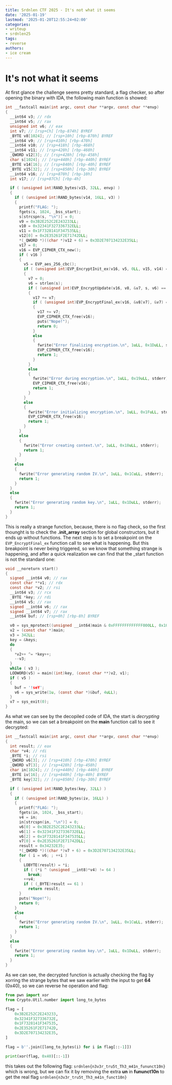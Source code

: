 ```yaml
---
title: Srdnlen CTF 2025 - It's not what it seems
date: '2025-01-19'
lastmod: '2025-01-20T12:55:24+02:00'
categories:
- writeup
- srdnlen25
tags:
- reverse
authors:
- ice cream
---
```


# It's not what it seems

At first glance the challenge seems pretty standard, a flag checker, so after opening the binary with IDA, the following main function is showed:

```c
int __fastcall main(int argc, const char **argv, const char **envp)
{
  __int64 v3; // rdx
  __int64 v5; // rax
  unsigned int v6; // eax
  int v7; // [rsp+Ch] [rbp-874h] BYREF
  _BYTE v8[1024]; // [rsp+10h] [rbp-870h] BYREF
  __int64 v9; // [rsp+410h] [rbp-470h]
  __int64 v10; // [rsp+418h] [rbp-468h]
  __int64 v11; // [rsp+420h] [rbp-460h]
  _QWORD v12[3]; // [rsp+428h] [rbp-458h]
  char s[1024]; // [rsp+440h] [rbp-440h] BYREF
  _BYTE v14[16]; // [rsp+840h] [rbp-40h] BYREF
  _BYTE v15[32]; // [rsp+850h] [rbp-30h] BYREF
  __int64 v16; // [rsp+870h] [rbp-10h]
  int v17; // [rsp+87Ch] [rbp-4h]

  if ( (unsigned int)RAND_bytes(v15, 32LL, envp) )
  {
    if ( (unsigned int)RAND_bytes(v14, 16LL, v3) )
    {
      printf("FLAG: ");
      fgets(s, 1024, _bss_start);
      s[strcspn(s, "\n")] = 0;
      v9 = 0x3B2E252C2E243233LL;
      v10 = 0x32341F327336732ELL;
      v11 = 0x1F7328141F347535LL;
      v12[0] = 0x2E35261F2E71742DLL;
      *(_QWORD *)((char *)v12 + 6) = 0x3D2E707134232E35LL;
      v17 = 0;
      v16 = EVP_CIPHER_CTX_new();
      if ( v16 )
      {
        v5 = EVP_aes_256_cbc();
        if ( (unsigned int)EVP_EncryptInit_ex(v16, v5, 0LL, v15, v14) == 1 )
        {
          v7 = 0;
          v6 = strlen(s);
          if ( (unsigned int)EVP_EncryptUpdate(v16, v8, &v7, s, v6) == 1 )
          {
            v17 += v7;
            if ( (unsigned int)EVP_EncryptFinal_ex(v16, &v8[v7], &v7) == 1 )
            {
              v17 += v7;
              EVP_CIPHER_CTX_free(v16);
              puts("Nope!");
              return 0;
            }
            else
            {
              fwrite("Error finalizing encryption.\n", 1uLL, 0x1DuLL, stderr);
              EVP_CIPHER_CTX_free(v16);
              return 1;
            }
          }
          else
          {
            fwrite("Error during encryption.\n", 1uLL, 0x19uLL, stderr);
            EVP_CIPHER_CTX_free(v16);
            return 1;
          }
        }
        else
        {
          fwrite("Error initializing encryption.\n", 1uLL, 0x1FuLL, stderr);
          EVP_CIPHER_CTX_free(v16);
          return 1;
        }
      }
      else
      {
        fwrite("Error creating context.\n", 1uLL, 0x18uLL, stderr);
        return 1;
      }
    }
    else
    {
      fwrite("Error generating random IV.\n", 1uLL, 0x1CuLL, stderr);
      return 1;
    }
  }
  else
  {
    fwrite("Error generating random key.\n", 1uLL, 0x1DuLL, stderr);
    return 1;
  }
}
```

This is really a strange function, because, there is no flag check, so the first thounght is to check the **.init_array** section for global constructors, but it ends up without functions.
The next step is to set a breakpoint on the `EVP_EncryptFinal_ex` function call to see what is happening. But this breakpoint is never being triggered, so we know that something strange is happening, and after a quick realization we can find that the _start function is not the standard one:

```c
void __noreturn start()
{
  signed __int64 v0; // rax
  const char **v1; // rdx
  const char *v2; // rsi
  __int64 v3; // rcx
  _BYTE *key; // rdi
  __int64 v5; // rax
  signed __int64 v6; // rax
  signed __int64 v7; // rax
  __int64 buf; // [rsp+0h] [rbp-8h] BYREF

  v0 = sys_mprotect((unsigned __int64)main & 0xFFFFFFFFFFFFF000LL, 0x1000uLL, 7uLL);
  v2 = (const char *)main;
  v3 = 342LL;
  key = &keys;
  do
  {
    *v2++ ^= *key++;
    --v3;
  }
  while ( v3 );
  LODWORD(v5) = main((int)key, (const char **)v2, v1);
  if ( v5 )
  {
    buf = '!seY';
    v6 = sys_write(1u, (const char *)&buf, 4uLL);
  }
  v7 = sys_exit(0);
}
```

As what we can see by the decopiled code of IDA, the start is *decrypting* the main, so we can set a breakpoint on the **main** function call to see it decrypted:

```c
int __fastcall main(int argc, const char **argv, const char **envp)
{
  int result; // eax
  char *v4; // rdi
  _BYTE *i; // rsi
  _QWORD v6[3]; // [rsp+410h] [rbp-470h] BYREF
  _QWORD v7[3]; // [rsp+428h] [rbp-458h]
  char in[1024]; // [rsp+440h] [rbp-440h] BYREF
  _BYTE iv[16]; // [rsp+840h] [rbp-40h] BYREF
  _BYTE key[32]; // [rsp+850h] [rbp-30h] BYREF

  if ( (unsigned int)RAND_bytes(key, 32LL) )
  {
    if ( (unsigned int)RAND_bytes(iv, 16LL) )
    {
      printf("FLAG: ");
      fgets(in, 1024, _bss_start);
      v4 = in;
      in[strcspn(in, "\n")] = 0;
      v6[0] = 0x3B2E252C2E243233LL;
      v6[1] = 0x32341F327336732ELL;
      v6[2] = 0x1F7328141F347535LL;
      v7[0] = 0x2E35261F2E71742DLL;
      result = 0x34232E35;
      *(_QWORD *)((char *)v7 + 6) = 0x3D2E707134232E35LL;
      for ( i = v6; ; ++i )
      {
        LOBYTE(result) = *i;
        if ( (*i ^ (unsigned __int8)*v4) != 64 )
          break;
        ++v4;
        if ( (_BYTE)result == 61 )
          return result;
      }
      puts("Nope!");
      return 0;
    }
    else
    {
      fwrite("Error generating random IV.\n", 1uLL, 0x1CuLL, stderr);
      return 1;
    }
  }
  else
  {
    fwrite("Error generating random key.\n", 1uLL, 0x1DuLL, stderr);
    return 1;
  }
}
```

As we can see, the decrypted function is actually checking the flag by xorring the strange bytes that we saw earlier with the input to get **64** (0x40), so we can reverse he operation and flag:

```py
from pwn import xor
from Crypto.Util.number import long_to_bytes

flag = [
	0x3B2E252C2E243233,
	0x32341F327336732E,
	0x1F7328141F347535,
	0x2E35261F2E71742D,
	0x3D2E707134232E35,
]

flag = b''.join([long_to_bytes(i) for i in flag[::-1]])

print(xor(flag, 0x40)[::-1])
```

this takes out the following flag: `srdnlen{n3v3r_tru5t_Th3_m41n_fununct10n}` which is wrong, but we can fix it by removing the extra **un** in **fununct10n** to get the real flag `srdnlen{n3v3r_tru5t_Th3_m41n_funct10n}`
